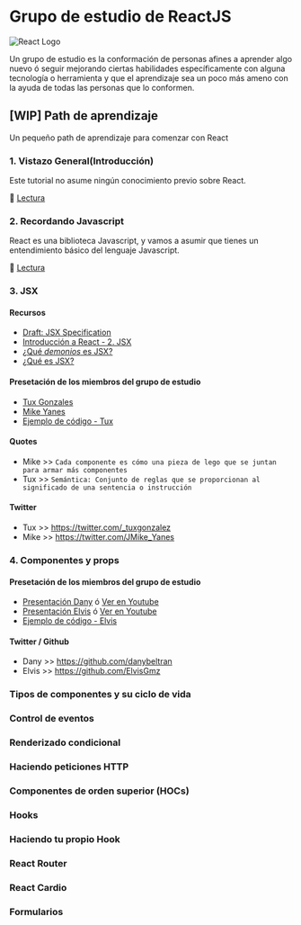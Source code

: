 # Grupo de estudio de ReactJS

![React Logo](https://cdn.discordapp.com/attachments/743871656577073182/775583852004638730/logo-og.png)

Un grupo de estudio es la conformación de personas afines a aprender algo nuevo ó seguir mejorando ciertas habilidades específicamente con alguna tecnología o herramienta y que el aprendizaje sea un poco más ameno con la ayuda de todas las personas que lo conformen.

## [WIP] Path de aprendizaje

Un pequeño path de aprendizaje para comenzar con React

### 1. Vistazo General(Introducción)

Este tutorial no asume ningún conocimiento previo sobre React.

🎯 [Lectura](https://es.reactjs.org/tutorial/tutorial.html#what-are-we-building)

### 2. Recordando Javascript

React es una biblioteca Javascript, y vamos a asumir que tienes un entendimiento básico del lenguaje Javascript.

🎯 [Lectura](https://developer.mozilla.org/es/docs/Web/JavaScript/Una_re-introducci%C3%B3n_a_JavaScript)

### 3. JSX

#### Recursos

- [Draft: JSX Specification](https://facebook.github.io/jsx/)
- [Introducción a React - 2. JSX](https://www.youtube.com/watch?v=IBwhZCLNWOA)
- [¿Qué *demonios* es JSX?](https://medium.com/@Thoughtworks_es/qu%C3%A9-demonios-es-jsx-txt-f5841e51f664)
- [¿Qué es JSX?](https://medium.com/@simonhoyos/qu%C3%A9-es-jsx-95006a2f94f9)

#### Presetación de los miembros del grupo de estudio

- [Tux Gonzales](https://docs.google.com/presentation/d/1w19M2wMZea3UibZZ_GcP17GZ9lQ3t1gOCvUQwWSzfhw)
- [Mike Yanes](https://view.genial.ly/5fb216e82e26ac0ceb7daef0/presentation-jsx)
- [Ejemplo de código - Tux](https://github.com/edgonzalez24/boilerplate-ReactJs-Webpack-Babel)

#### Quotes

- Mike >> `Cada componente es cómo una pieza de lego que se juntan para armar más componentes`
- Tux >> `Semántica: Conjunto de reglas que se proporcionan al significado de una sentencia o instrucción`

#### Twitter

- Tux >> https://twitter.com/_tuxgonzalez
- Mike >> https://twitter.com/JMike_Yanes

### 4. Componentes y props

#### Presetación de los miembros del grupo de estudio

- [Presentación Dany](https://github.com/danybeltran/react-props-presentation) ó [Ver en Youtube](https://www.youtube.com/watch?v=YvIv14Ch6WI) 
- [Presentación Elvis](https://cdn.discordapp.com/attachments/731323810854469762/781373548786745354/Componentes_y_Props_REACTJS.pptx) ó [Ver en Youtube](https://www.youtube.com/watch?v=b4G8PHNdPnw)
- [Ejemplo de código - Elvis](https://stackblitz.com/edit/charla-props?file=src/App.js)

#### Twitter / Github

- Dany >> https://github.com/danybeltran
- Elvis >> https://github.com/ElvisGmz

### Tipos de componentes y su ciclo de vida

### Control de eventos

### Renderizado condicional

### Haciendo peticiones HTTP

### Componentes de orden superior (HOCs)

### Hooks

### Haciendo tu propio Hook

### React Router

### React Cardio

### Formularios
